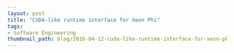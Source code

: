 ```yaml
---
layout: post
title: "CUDA-like runtime interface for Xeon Phi"
tags:
- Software Engineering
thumbnail_path: blog/2016-04-12-cuda-like-runtime-interface-for-xeon-phi/micrt.png
---
```


